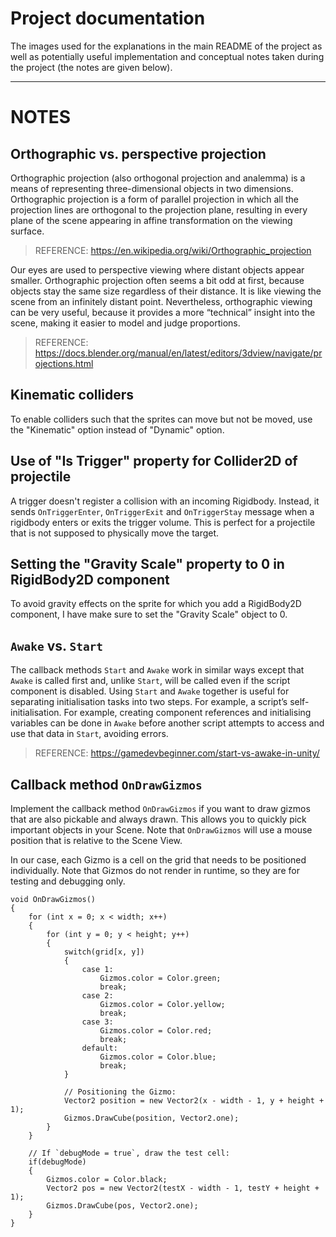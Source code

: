 # Project documentation
The images used for the explanations in the main README of the project as well as potentially useful implementation and conceptual notes taken during the project (the notes are given below).

---

# NOTES

## Orthographic vs. perspective projection
Orthographic projection (also orthogonal projection and analemma) is a means of representing three-dimensional objects in two dimensions. Orthographic projection is a form of parallel projection in which all the projection lines are orthogonal to the projection plane, resulting in every plane of the scene appearing in affine transformation on the viewing surface.

> REFERENCE: https://en.wikipedia.org/wiki/Orthographic_projection

Our eyes are used to perspective viewing where distant objects appear smaller. Orthographic projection often seems a bit odd at first, because objects stay the same size regardless of their distance. It is like viewing the scene from an infinitely distant point. Nevertheless, orthographic viewing can be very useful, because it provides a more “technical” insight into the scene, making it easier to model and judge proportions.

> REFERENCE: https://docs.blender.org/manual/en/latest/editors/3dview/navigate/projections.html

## Kinematic colliders
To enable colliders such that the sprites can move but not be moved, use the "Kinematic" option instead of "Dynamic" option.

## Use of "Is Trigger" property for Collider2D of projectile
A trigger doesn't register a collision with an incoming Rigidbody. Instead, it sends `OnTriggerEnter`, `OnTriggerExit` and `OnTriggerStay` message when a rigidbody enters or exits the trigger volume. This is perfect for a projectile that is not supposed to physically move the target.

## Setting the "Gravity Scale" property to 0 in RigidBody2D component
To avoid gravity effects on the sprite for which you add a RigidBody2D component, I have make sure to set the "Gravity Scale" object to 0.

## `Awake` vs. `Start`
The callback methods `Start` and `Awake` work in similar ways except that `Awake` is called first and, unlike `Start`, will be called even if the script component is disabled. Using `Start` and `Awake` together is useful for separating initialisation tasks into two steps. For example, a script’s self-initialisation. For example, creating component references and initialising variables can be done in `Awake` before another script attempts to access and use that data in `Start`, avoiding errors.

> REFERENCE: https://gamedevbeginner.com/start-vs-awake-in-unity/

## Callback method `OnDrawGizmos`
Implement the callback method `OnDrawGizmos` if you want to draw gizmos that are also pickable and always drawn. This allows you to quickly pick important objects in your Scene. Note that `OnDrawGizmos` will use a mouse position that is relative to the Scene View.

In our case, each Gizmo is a cell on the grid that needs to be positioned individually. Note that Gizmos do not render in runtime, so they are for testing and debugging only.

``` 
void OnDrawGizmos()
{
    for (int x = 0; x < width; x++)
    {
        for (int y = 0; y < height; y++)
        {
            switch(grid[x, y])
            {
                case 1:
                    Gizmos.color = Color.green;
                    break;
                case 2:
                    Gizmos.color = Color.yellow;
                    break;
                case 3:
                    Gizmos.color = Color.red;
                    break;
                default:
                    Gizmos.color = Color.blue;
                    break;
            }

            // Positioning the Gizmo:
            Vector2 position = new Vector2(x - width - 1, y + height + 1);
            Gizmos.DrawCube(position, Vector2.one);
        }
    }

    // If `debugMode = true`, draw the test cell:
    if(debugMode)
    {
        Gizmos.color = Color.black;
        Vector2 pos = new Vector2(testX - width - 1, testY + height + 1);
        Gizmos.DrawCube(pos, Vector2.one);
    }
}
```
